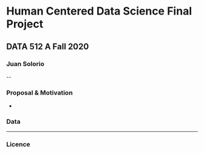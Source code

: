 # Human Centered Data Science Final Project
## DATA 512 A Fall 2020 
### Juan Solorio
--
### Proposal & Motivation

-
### Data

---
### Licence

